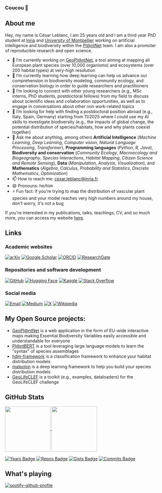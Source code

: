 ### Coucou 👋

## About me

Hey, my name is César Leblanc, I am 25 years old and I am a third year PhD student at [Inria](https://inria.fr) and [University of Montpellier](https://www.umontpellier.fr/) working on artificial intelligence and biodiversity within the [Pl@ntNet](https://plantnet.org/) team. I am also a promoter of reproducible research and open science.

- 🔭 I’m currently working on [GeoPl@ntNet](https://maps.plantnet.org/viewer/), a tool aiming at mapping all European plant species (over 10,000 organisms) and ecosystems (over 200 habitat types) at very-high resolution
- 🌱 I’m currently learning how deep learning can help us advance our comprehension in biodiversity modeling, community ecology, and conservation biology in order to guide researchers and practitioners
- 👯 I’m looking to connect with other young researchers (e.g., MSc interns, PhD students, postdoctoral fellows) from my field to discuss about scientific ideas and collaboration opportunities, as well as to engage in conversations about other non work-related topics
- 🤔 I’m looking for help with finding a postdoctoral position abroad (e.g., Italy, Spain, Germany) starting from 11/2025 where I could use my AI skills to investigate biodiversity (e.g., the impacts of global change, the potential distribution of species/habitats, how and why plants coexist together)
- 💬 Ask me about anything, among others **Artificial Intelligence** (*Machine Learning*, *Deep Learning*, *Computer vision*, *Natural Language Processing*, *Transformer*), **Programming languages** (*Python*, *R*, *Java*), **Biodiversity and conservation** (*Community Ecology*, *Macroecology and Biogeography*, *Species Interactions*, *Habitat Mapping*, *Citizen Science and Remote Sensing*), **Data** (*Manipulation*, *Analysis*, *Visualization*), and **Mathematics** (*Algebra*, *Calculus*, *Probability and Statistics*, *Discrete Mathematics*, *Optimization*) 
- 📫 How to reach me: cesar.leblanc@inria.fr
- 😄 Pronouns: he/him
- ⚡ Fun fact: if you're trying to map the distribution of vascular plant species and your model reaches very high numbers around my house, don't worry, it's not a bug

If you're interested in my publications, talks, teachings, CV, and so much more, you can access my website [here](https://cesar-leblanc.github.io/).

## Links

### Academic websites

[![arXiv](https://img.shields.io/badge/arXiv-César_Leblanc-blue)](https://arxiv.org/search/?query=C%C3%A9sar+Leblanc&searchtype=author&abstracts=show&order=-announced_date_first&size=50)
[![Google Scholar](https://img.shields.io/badge/Google_Scholar-César_Leblanc-green)](https://scholar.google.com/citations?user=rJFLqvQAAAAJ)
[![ORCID](https://img.shields.io/badge/ORCID-César_Leblanc-red)](https://orcid.org/0000-0002-5682-8179)
[![ResearchGate](https://img.shields.io/badge/ResearchGate-César_Leblanc-cyan)](https://www.researchgate.net/profile/Cesar-Leblanc)

### Repositories and software development 

[![GitHub](https://img.shields.io/badge/GitHub-cesar_leblanc-blue)](https://github.com/cesar-leblanc/)
[![Hugging Face](https://img.shields.io/badge/Hugging_Face-CesarLeblanc-green)](https://huggingface.co/CesarLeblanc)
[![Kaggle](https://img.shields.io/badge/Kaggle-leblanccesar-red)](https://www.kaggle.com/leblanccesar)
[![Stack Overflow](https://img.shields.io/badge/Stack_Overflow-césar-cyan)](https://stackoverflow.com/users/19683739/c%c3%a9sar)

### Social media

[![Email](https://img.shields.io/badge/Email-cesar.leblanc@inria.fr-blue)](mailto:cesar.leblanc@inria.fr)
[![Medium](https://img.shields.io/badge/Medium-cesar_leblanc-green)](https://medium.com/@cesar.leblanc)
[![X](https://img.shields.io/badge/X-leblanc_ce27830-red)](https://x.com/leblanc_ce27830)
[![Wikipedia](https://img.shields.io/badge/Wikipedia-CesarLeblanc-cyan)](https://en.wikipedia.org/wiki/Special:Contributions/CesarLeblanc)

## My Open Source projects: 

- [GeoPl@ntNet](https://maps.plantnet.org/viewer/) is a web application in the form of EU-wide interactive maps making Essential Biodiversity Variables easily accessible and understandable for everyone
- [Pl@ntBERT](https://github.com/cesar-leblanc/plantbert) is a tool leveraging large language models to learn the "syntax" of species assemblages
- [hdm-framework](https://github.com/cesar-leblanc/hdm-framework) is a classification framework to enhance your habitat distribution models
- [malpolon](https://github.com/plantnet/malpolon) is a deep learning framework to help you build your species distribution models
- [GeoLifeCLEF](https://github.com/plantnet/GeoLifeCLEF) is a toolkit (e.g., examples, dataloaders) for the GeoLifeCLEF challenge  

## GitHub Stats

<a href="https://github.com/cesar-leblanc">
  <img height=150 align="center" src="https://github-readme-stats.vercel.app/api?username=cesar-leblanc&show_icons=true" />
</a>
<a href="https://github.com/cesar-leblanc">
  <img height=150 align="center" src="https://github-readme-stats.vercel.app/api/top-langs/?username=cesar-leblanc&card_width=320" />
</a>

<br>

[![Years Badge](https://badges.pufler.dev/years/cesar-leblanc?style=flat&color=blue)](https://github.com/cesar-leblanc)
[![Repos Badge](https://badges.pufler.dev/repos/cesar-leblanc?style=flat&color=green)](https://github.com/cesar-leblanc)
[![Gists Badge](https://badges.pufler.dev/gists/cesar-leblanc?style=flate&color=red)](https://github.com/cesar-leblanc)
[![Commits Badge](https://badges.pufler.dev/commits/all/cesar-leblanc?style=flat&color=cyan)](https://github.com/cesar-leblanc)

## What's playing

[![spotify-github-profile](https://spotify-github-profile.kittinanx.com/api/view?uid=31xtvbnhpupe6lsk6j55bd2wcu7q&cover_image=true&theme=novatorem&show_offline=false&background_color=121212&interchange=false&bar_color=53b14f&bar_color_cover=false)](https://spotify-github-profile.kittinanx.com/api/view?uid=31xtvbnhpupe6lsk6j55bd2wcu7q&redirect=true)